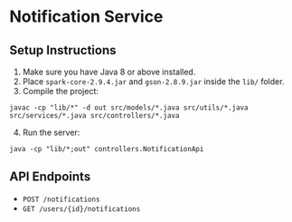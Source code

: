 # Notification Service

## Setup Instructions

1. Make sure you have Java 8 or above installed.
2. Place `spark-core-2.9.4.jar` and `gson-2.8.9.jar` inside the `lib/` folder.
3. Compile the project:

```
javac -cp "lib/*" -d out src/models/*.java src/utils/*.java src/services/*.java src/controllers/*.java
```

4. Run the server:

```
java -cp "lib/*;out" controllers.NotificationApi
```

## API Endpoints

- `POST /notifications`
- `GET /users/{id}/notifications`